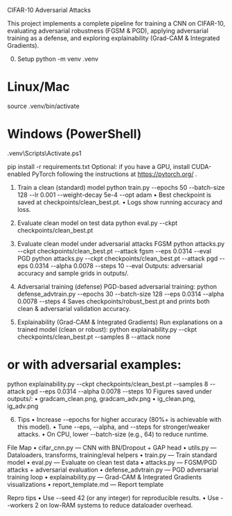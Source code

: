 ﻿CIFAR-10 Adversarial Attacks 

This project implements a complete pipeline for training a CNN on CIFAR-10, evaluating adversarial robustness (FGSM & PGD), applying adversarial training as a defense, and exploring explainability (Grad-CAM & Integrated Gradients).

0) Setup
python -m venv .venv
# Linux/Mac
source .venv/bin/activate
# Windows (PowerShell)
.venv\Scripts\Activate.ps1

pip install -r requirements.txt
Optional: if you have a GPU, install CUDA-enabled PyTorch following the instructions at https://pytorch.org/ .

1) Train a clean (standard) model
python train.py --epochs 50 --batch-size 128 --lr 0.001 --weight-decay 5e-4 --opt adam
• Best checkpoint is saved at checkpoints/clean_best.pt.
• Logs show running accuracy and loss.

2) Evaluate clean model on test data
python eval.py --ckpt checkpoints/clean_best.pt

3) Evaluate clean model under adversarial attacks
FGSM
python attacks.py --ckpt checkpoints/clean_best.pt --attack fgsm --eps 0.0314 --eval
PGD
python attacks.py --ckpt checkpoints/clean_best.pt --attack pgd --eps 0.0314 --alpha 0.0078 --steps 10 --eval
Outputs: adversarial accuracy and sample grids in outputs/.

4) Adversarial training (defense)
PGD-based adversarial training:
python defense_advtrain.py --epochs 30 --batch-size 128 --eps 0.0314 --alpha 0.0078 --steps 4
Saves checkpoints/robust_best.pt and prints both clean & adversarial validation accuracy.

5) Explainability (Grad-CAM & Integrated Gradients)
Run explanations on a trained model (clean or robust):
python explainability.py --ckpt checkpoints/clean_best.pt --samples 8 --attack none
# or with adversarial examples:
python explainability.py --ckpt checkpoints/clean_best.pt --samples 8 --attack pgd --eps 0.0314 --alpha 0.0078 --steps 10
Figures saved under outputs/:
• gradcam_clean.png, gradcam_adv.png
• ig_clean.png, ig_adv.png

6) Tips
• Increase --epochs for higher accuracy (80%+ is achievable with this model).
• Tune --eps, --alpha, and --steps for stronger/weaker attacks.
• On CPU, lower --batch-size (e.g., 64) to reduce runtime.

File Map
• cifar_cnn.py — CNN with BN/Dropout + GAP head
• utils.py — Dataloaders, transforms, training/eval helpers
• train.py — Train standard model
• eval.py — Evaluate on clean test data
• attacks.py — FGSM/PGD attacks + adversarial evaluation
• defense_advtrain.py — PGD adversarial training loop
• explainability.py — Grad-CAM & Integrated Gradients visualizations
• report_template.md — Report template

Repro tips
• Use --seed 42 (or any integer) for reproducible results.
• Use --workers 2 on low-RAM systems to reduce dataloader overhead.


